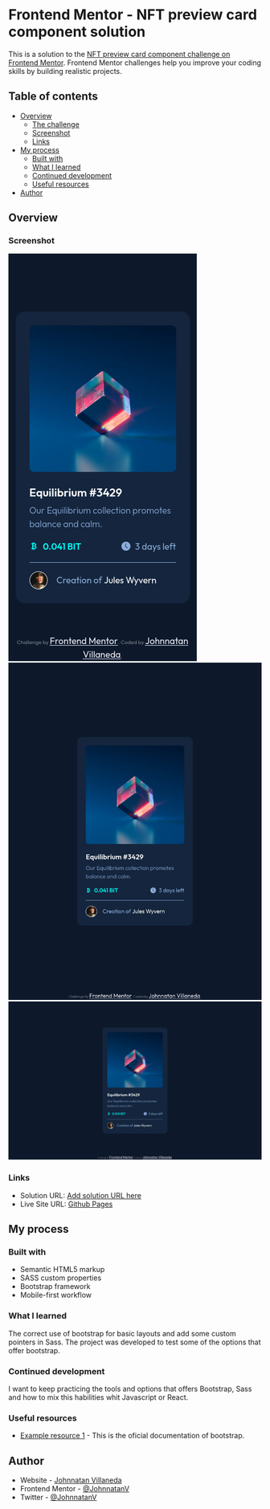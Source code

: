 # Frontend Mentor - NFT preview card component solution

This is a solution to the [NFT preview card component challenge on Frontend Mentor](https://www.frontendmentor.io/challenges/nft-preview-card-component-SbdUL_w0U). Frontend Mentor challenges help you improve your coding skills by building realistic projects.

## Table of contents

- [Overview](#overview)
  - [The challenge](#the-challenge)
  - [Screenshot](#screenshot)
  - [Links](#links)
- [My process](#my-process)
  - [Built with](#built-with)
  - [What I learned](#what-i-learned)
  - [Continued development](#continued-development)
  - [Useful resources](#useful-resources)
- [Author](#author)

## Overview

<!--
### The challenge

Users should be able to:

- View the optimal layout depending on their device's screen size
- See hover states for interactive elements -->

### Screenshot

![mobile](./screenshots/mobile.png)
![tablet](./screenshots/tablet.png)
![desktop](./screenshots/desktop.png)

### Links

- Solution URL: [Add solution URL here](https://your-solution-url.com)
- Live Site URL: [Github Pages](https://johnnatanv.github.io/nft-preview-card/)

## My process

### Built with

- Semantic HTML5 markup
- SASS custom properties
- Bootstrap framework
- Mobile-first workflow

### What I learned

The correct use of bootstrap for basic layouts and add some custom pointers in Sass. The project was developed to test some of the options that offer bootstrap.

### Continued development

I want to keep practicing the tools and options that offers Bootstrap, Sass and how to mix this habilities whit Javascript or React.

### Useful resources

- [Example resource 1](https://getbootstrap.com/docs/5.3/getting-started/introduction/) - This is the oficial documentation of bootstrap.

## Author

- Website - [Johnnatan Villaneda](https://portfolio-cv-pi.vercel.app/)
- Frontend Mentor - [@JohnnatanV](https://www.frontendmentor.io/profile/JohnnatanV)
- Twitter - [@JohnnatanV](https://twitter.com/JohnnatanV)

